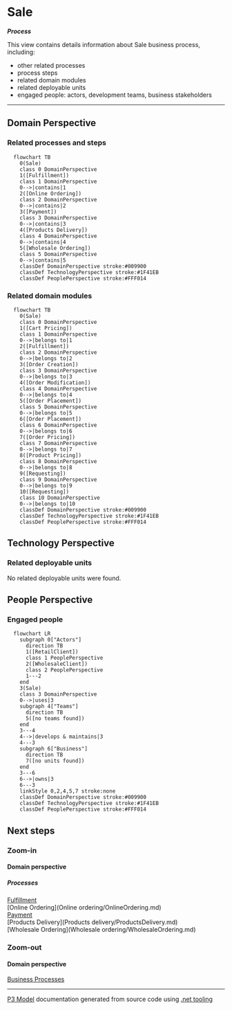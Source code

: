 ﻿
# Sale

***Process***  

This view contains details information about Sale business process, including:
- other related processes
- process steps
- related domain modules
- related deployable units
- engaged people: actors, development teams, business stakeholders  

---



## Domain Perspective


### Related processes and steps

```mermaid
  flowchart TB
    0(Sale)
    class 0 DomainPerspective
    1([Fulfillment])
    class 1 DomainPerspective
    0-->|contains|1
    2([Online Ordering])
    class 2 DomainPerspective
    0-->|contains|2
    3([Payment])
    class 3 DomainPerspective
    0-->|contains|3
    4([Products Delivery])
    class 4 DomainPerspective
    0-->|contains|4
    5([Wholesale Ordering])
    class 5 DomainPerspective
    0-->|contains|5
    classDef DomainPerspective stroke:#009900
    classDef TechnologyPerspective stroke:#1F41EB
    classDef PeoplePerspective stroke:#FFF014
```

### Related domain modules

```mermaid
  flowchart TB
    0(Sale)
    class 0 DomainPerspective
    1([Cart Pricing])
    class 1 DomainPerspective
    0-->|belongs to|1
    2([Fulfillment])
    class 2 DomainPerspective
    0-->|belongs to|2
    3([Order Creation])
    class 3 DomainPerspective
    0-->|belongs to|3
    4([Order Modification])
    class 4 DomainPerspective
    0-->|belongs to|4
    5([Order Placement])
    class 5 DomainPerspective
    0-->|belongs to|5
    6([Order Placement])
    class 6 DomainPerspective
    0-->|belongs to|6
    7([Order Pricing])
    class 7 DomainPerspective
    0-->|belongs to|7
    8([Product Pricing])
    class 8 DomainPerspective
    0-->|belongs to|8
    9([Requesting])
    class 9 DomainPerspective
    0-->|belongs to|9
    10([Requesting])
    class 10 DomainPerspective
    0-->|belongs to|10
    classDef DomainPerspective stroke:#009900
    classDef TechnologyPerspective stroke:#1F41EB
    classDef PeoplePerspective stroke:#FFF014
```

## Technology Perspective


### Related deployable units

No related deployable units were found.  

## People Perspective


### Engaged people

```mermaid
  flowchart LR
    subgraph 0["Actors"]
      direction TB
      1([RetailClient])
      class 1 PeoplePerspective
      2([WholesaleClient])
      class 2 PeoplePerspective
      1---2
    end
    3(Sale)
    class 3 DomainPerspective
    0-->|uses|3
    subgraph 4["Teams"]
      direction TB
      5([no teams found])
    end
    3---4
    4-->|develops & maintains|3
    4---3
    subgraph 6["Business"]
      direction TB
      7([no units found])
    end
    3---6
    6-->|owns|3
    6---3
    linkStyle 0,2,4,5,7 stroke:none
    classDef DomainPerspective stroke:#009900
    classDef TechnologyPerspective stroke:#1F41EB
    classDef PeoplePerspective stroke:#FFF014
```

## Next steps


### Zoom-in


#### Domain perspective


##### Processes

[Fulfillment](Fulfillment/Fulfillment.md)  
[Online Ordering](Online ordering/OnlineOrdering.md)  
[Payment](Payment/Payment.md)  
[Products Delivery](Products delivery/ProductsDelivery.md)  
[Wholesale Ordering](Wholesale ordering/WholesaleOrdering.md)  

### Zoom-out


#### Domain perspective

[Business Processes](../BusinessProcesses.md)  

---

[P3 Model](https://github.com/P3-model/P3-model) documentation generated from source code using [.net tooling](https://github.com/P3-model/P3-model-dotnet)